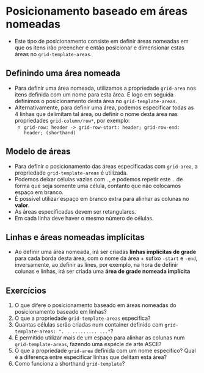 # Posicionamento baseado em áreas nomeadas

- Este tipo de posicionamento consiste em definir áreas nomeadas em que os itens irão preencher e então posicionar e dimensionar estas áreas no `grid-template-areas`.

## Definindo uma área nomeada

- Para definir uma área nomeada, utilizamos a propriedade `grid-area` nos itens definida com um nome para esta área. E logo em seguida definimos o posicionamento desta área no `grid-template-areas`.
- Alternativamente, para definir uma área, podemos especificar todas as 4 linhas que delimitam tal área, ou definir o nome desta área nas propriedades `grid-column/row*`, por exemplo:
  - `grid-row: header -> grid-row-start: header; grid-row-end: header; (shorthand)`


## Modelo de áreas

- Para definir o posicionamento das áreas especificadas com `grid-area`, a propriedade `grid-template-areas` é utilizada.
- Podemos deixar células vazias com `.`, e podemos repetir este `.` de forma que seja somente uma célula, contanto que não colocamos espaço em branco.
- É possível utilizar espaço em branco extra para alinhar as colunas no **valor**.
- As áreas especificadas devem ser retangulares.
- Em cada linha deve haver o mesmo número de células.

## Linhas e áreas nomeadas implícitas

- Ao definir uma área nomeada, irá ser criadas **linhas implícitas de grade** para cada borda desta área, com o nome da área + sufixo `-start` e `-end`, inversamente, ao definir as lines, por exemplo, na hora de definir colunas e linhas, irá ser criada uma **área de grade nomeada implícita**

## Exercícios

1. O que difere o posicionamento baseado em áreas nomeadas do posicionamento baseado em linhas?
2. O que a propriedade `grid-template-areas` especifica?
3. Quantas células serão criadas num container definido com `grid-template-areas: ". . ......... ..."`?
4. É permitido utilizar mais de um espaço para alinhar as colunas num `grid-template-areas`, fazendo uma espécie de arte ASCII?
5. O que a propriedade `grid-area` definida com um nome especifico? Qual é a diferença entre especificar linhas que delitam esta área?
6. Como funciona a shorthand `grid-template`?